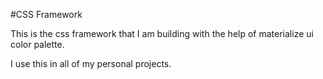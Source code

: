 #CSS Framework

This is the css framework that I am building with the help of materialize ui color palette.

I use this in all of my personal projects.